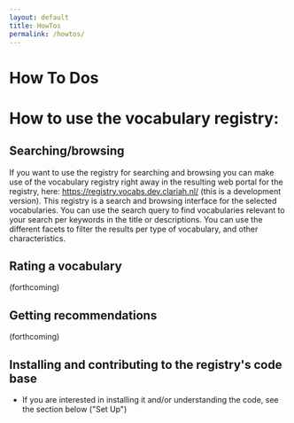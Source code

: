 ```yaml
---
layout: default
title: HowTos
permalink: /howtos/
---
```


# How To Dos

# How to use the vocabulary registry:
## Searching/browsing
If you want to use the registry for searching and browsing you can make use of the vocabulary registry right away in the resulting web portal for the registry, here: https://registry.vocabs.dev.clariah.nl/ (this is a development version). This registry is a search and browsing interface for the selected vocabularies. You can use the search query to find vocabularies relevant to your search per keywords in the title or descriptions. You can use the different facets to filter the results per type of vocabulary, and other characteristics.
## Rating a vocabulary
(forthcoming)
## Getting recommendations
(forthcoming)
## Installing and contributing to the registry's code base
- If you are interested in installing it and/or understanding the code, see the section below ("Set Up")